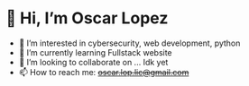 # 👋 Hi, I’m Oscar Lopez
- 👀 I’m interested in cybersecurity, web development, python
- 🌱 I’m currently learning Fullstack website
- 💞️ I’m looking to collaborate on ... Idk yet
- 📫 How to reach me: ~~oscar.lop.lic@gmail.com~~

<!---
OscarOLopez/OscarOLopez is a ✨ special ✨ repository because its `README.md` (this file) appears on your GitHub profile.
You can click the Preview link to take a look at your changes.
--->
